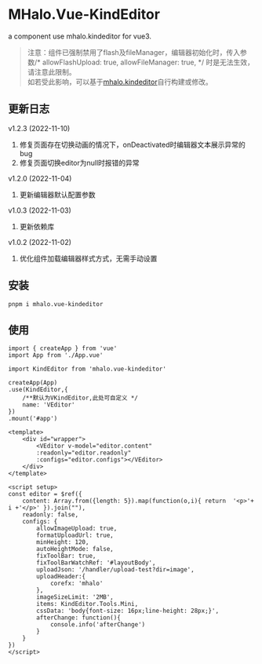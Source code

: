 # MHalo.Vue-KindEditor

a component use mhalo.kindeditor for vue3.

> 注意：组件已强制禁用了flash及fileManager，编辑器初始化时，传入参数/* allowFlashUpload: true, allowFileManager: true, */ 时是无法生效，请注意此限制。  
如若受此影响，可以基于[mhalo.kindeditor](https://www.npmjs.com/package/mhalo.kindeditor)自行构建或修改。


## 更新日志

v1.2.3 (2022-11-10)  
1. 修复页面存在切换动画的情况下，onDeactivated时编辑器文本展示异常的bug
2. 修复页面切换editor为null时报错的异常

v1.2.0 (2022-11-04)  
1. 更新编辑器默认配置参数

v1.0.3 (2022-11-03)  
1. 更新依赖库

v1.0.2 (2022-11-02)  
1. 优化组件加载编辑器样式方式，无需手动设置

## 安装
```
pnpm i mhalo.vue-kindeditor
```

## 使用
```
import { createApp } from 'vue'
import App from './App.vue'

import KindEditor from 'mhalo.vue-kindeditor'

createApp(App)
.use(KindEditor,{ 
    /**默认为VKindEditor,此处可自定义 */ 
    name: 'VEditor' 
})
.mount('#app')

```

```
<template>
    <div id="wrapper">
        <VEditor v-model="editor.content" 
        :readonly="editor.readonly"
        :configs="editor.configs"></VEditor>
    </div>
</template>

<script setup>
const editor = $ref({
    content: Array.from({length: 5}).map(function(o,i){ return  '<p>'+ i +'</p>' }).join(""),
    readonly: false,
    configs: {
        allowImageUpload: true,
        formatUploadUrl: true,
        minHeight: 120,
        autoHeightMode: false,
        fixToolBar: true, 
        fixToolBarWatchRef: '#layoutBody',
        uploadJson: '/handler/upload-test?dir=image',
        uploadHeader:{
            corefx: 'mhalo'
        },
        imageSizeLimit: '2MB',
        items: KindEditor.Tools.Mini,
        cssData: 'body{font-size: 16px;line-height: 28px;}',
        afterChange: function(){
            console.info('afterChange')
        }
    }
})
</script>

```
